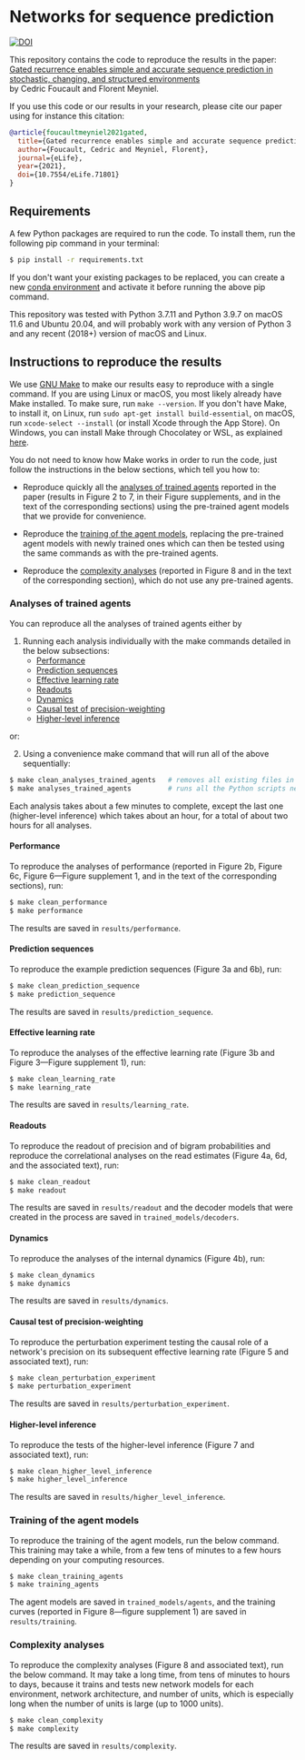 Networks for sequence prediction
================================

[![DOI](https://zenodo.org/badge/426944818.svg)](https://zenodo.org/badge/latestdoi/426944818)

This repository contains the code to reproduce the results in the paper: <br />
[Gated recurrence enables simple and accurate sequence prediction in stochastic, changing, and structured environments](https://doi.org/10.7554/eLife.71801) <br />
by Cedric Foucault and Florent Meyniel.

If you use this code or our results in your research,
please cite our paper using for instance this citation:

```bibtex
@article{foucaultmeyniel2021gated,
  title={Gated recurrence enables simple and accurate sequence prediction in stochastic, changing, and structured environments},
  author={Foucault, Cedric and Meyniel, Florent},
  journal={eLife},
  year={2021},
  doi={10.7554/eLife.71801}
}
```


## Requirements

A few Python packages are required to run the code.
To install them, run the following pip command in your terminal:
```bash
$ pip install -r requirements.txt
```

If you don't want your existing packages to be replaced,
you can create a new
[conda environment](https://docs.conda.io/projects/conda/en/latest/user-guide/tasks/manage-environments.html#creating-an-environment-with-commands)
and activate it before running the above pip command.

This repository was tested with
Python 3.7.11 and Python 3.9.7 on macOS 11.6 and Ubuntu 20.04,
and will probably work with any version of Python 3
and any recent (2018+) version of macOS and Linux.


## Instructions to reproduce the results

We use [GNU Make](https://www.gnu.org/software/make/)
to make our results easy to reproduce with a single command.
If you are using Linux or macOS, you most likely already have Make installed.
To make sure, run `make --version`.
If you don't have Make, to install it, on Linux, run `sudo apt-get install build-essential`,
on macOS, run `xcode-select --install` (or install Xcode through the App Store).
On Windows, you can install Make through Chocolatey or WSL, as explained
[here](https://pakstech.com/blog/make-windows/).

You do not need to know how Make works in order to run the code,
just follow the instructions in the below sections, which tell you how to:

* Reproduce quickly all the [analyses of trained agents](#analyses-of-trained-agents)
reported in the paper (results in Figure 2 to 7, in their Figure supplements,
and in the text of the corresponding sections) using the pre-trained agent models
that we provide for convenience.

* Reproduce the [training of the agent models](#training-of-the-agent-models),
replacing the pre-trained agent models with newly trained ones which can then
be tested using the same commands as with the pre-trained agents.

* Reproduce the [complexity analyses](#complexity-analyses)
(reported in Figure 8 and in the text of the corresponding section),
which do not use any pre-trained agents.


### Analyses of trained agents

You can reproduce all the analyses of trained agents either by

1. Running each analysis individually with the make commands detailed in the below subsections:
    * [Performance](#performance)
    * [Prediction sequences](#prediction-sequences)
    * [Effective learning rate](#effective-learning-rate)
    * [Readouts](#readouts)
    * [Dynamics](#dynamics)
    * [Causal test of precision-weighting](#causal-test-of-precision-weighting)
    * [Higher-level inference](#higher-level-inference)

or:

2. Using a convenience make command that will run all of the above sequentially:

```bash
$ make clean_analyses_trained_agents   # removes all existing files in the corresponding results subdirectories and in the trained_models/decoders directory
$ make analyses_trained_agents         # runs all the Python scripts needed to generate these results
```

Each analysis takes about a few minutes to complete, except the last one (higher-level inference) which takes about an hour, for a total of about two hours for all analyses.

#### Performance

To reproduce the analyses of performance
(reported in Figure 2b, Figure 6c, Figure 6—Figure supplement 1,
and in the text of the corresponding sections), run:

```bash
$ make clean_performance
$ make performance
```
The results are saved in `results/performance`.

#### Prediction sequences

To reproduce the example prediction sequences (Figure 3a and 6b), run:

```bash
$ make clean_prediction_sequence
$ make prediction_sequence
```

The results are saved in `results/prediction_sequence`.

#### Effective learning rate

To reproduce the analyses of the effective learning rate (Figure 3b and Figure 3—Figure supplement 1), run:

```bash
$ make clean_learning_rate
$ make learning_rate
```

The results are saved in `results/learning_rate`.

#### Readouts

To reproduce the readout of precision and of bigram probabilities
and reproduce the correlational analyses on the read estimates
(Figure 4a, 6d, and the associated text), run:

```bash
$ make clean_readout
$ make readout
```

The results are saved in `results/readout` and
the decoder models that were created in the process are saved in `trained_models/decoders`.

#### Dynamics

To reproduce the analyses of the internal dynamics (Figure 4b), run:

```bash
$ make clean_dynamics
$ make dynamics
```

The results are saved in `results/dynamics`.

#### Causal test of precision-weighting

To reproduce the perturbation experiment testing the causal role of a network's precision
on its subsequent effective learning rate (Figure 5 and associated text), run:

```bash
$ make clean_perturbation_experiment
$ make perturbation_experiment
```

The results are saved in `results/perturbation_experiment`.


#### Higher-level inference

To reproduce the tests of the higher-level inference (Figure 7 and associated text), run:

```bash
$ make clean_higher_level_inference
$ make higher_level_inference
```

The results are saved in `results/higher_level_inference`.


### Training of the agent models

To reproduce the training of the agent models, run the below command.
This training may take a while, from a few tens of minutes to a few hours depending on your computing resources.


```bash
$ make clean_training_agents
$ make training_agents
```

The agent models are saved in `trained_models/agents`,
and the training curves (reported in Figure 8—figure supplement 1) are saved in `results/training`.


### Complexity analyses

To reproduce the complexity analyses (Figure 8 and associated text), run the below command.
It may take a long time, from tens of minutes to hours to days,
because it trains and tests new network models for each environment, network architecture, and number of units,
which is especially long when the number of units is large (up to 1000 units).

```bash
$ make clean_complexity
$ make complexity
```

The results are saved in `results/complexity`.

